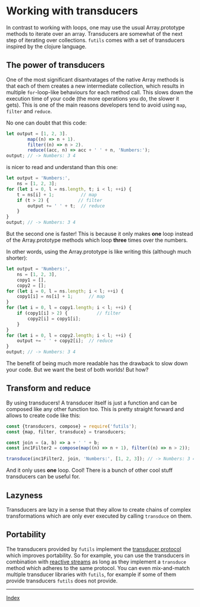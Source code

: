 # Working with transducers
In contrast to working with loops, one may use the usual Array.prototype methods to iterate over an array. Transducers are somewhat of the next step of iterating over collections. `futils` comes with a set of transducers inspired by the clojure language.

## The power of transducers
One of the most significant disantvatages of the native Array methods is that each of them creates a new intermediate collection, which results in multiple
`for`-loop-like behaviours for each method call. This slows down the execution time of your code (the more operations you do, the slower it gets). This is one of the main reasons developers tend to avoid using `map`, `filter` and `reduce`.

No one can doubt that this code:
```javascript
let output = [1, 2, 3].
        map((n) => n + 1).
        filter((n) => n > 2).
        reduce((acc, n) => acc + ' ' + n, 'Numbers:');
output; // -> Numbers: 3 4
```

is nicer to read and understand than this one:
```javascript
let output = 'Numbers:',
    ns = [1, 2, 3];
for (let i = 0, l = ns.length, t; i < l; ++i) {
    t = ns[i] + 1;          // map
    if (t > 2) {           // filter
        output += ' ' + t;  // reduce
    }
}
output; // -> Numbers: 3 4
```

But the second one is faster! This is because it only makes **one** loop instead of the Array.prototype methods which loop **three** times over the numbers.

In other words, using the Array.prototype is like writing this (although much shorter):
```javascript
let output = 'Numbers:',
    ns = [1, 2, 3],
    copy1 = [],
    copy2 = [];
for (let i = 0, l = ns.length; i < l; ++i) {
    copy1[i] = ns[i] + 1;      // map
}
for (let i = 0, l = copy1.length; i < l; ++i) {
    if (copy1[i] > 2) {           // filter
        copy2[i] = copy1[i];
    }
}
for (let i = 0, l = copy2.length; i < l; ++i) {
    output += ' ' + copy2[i];  // reduce
}
output; // -> Numbers: 3 4
```

The benefit of being much more readable has the drawback to slow down your code. But we want the best of both worlds! But how?

## Transform and reduce
By using transducers! A transducer itself is just a function and can be composed like any other function too. This is pretty straight forward and allows to create code like this: 
```javascript
const {transducers, compose} = require('futils');
const {map, filter, transduce} = transducers;

const join = (a, b) => a + ' ' + b;
const inc1Filter2 = compose(map((n) => n + 1), filter((n) => n > 2));

transduce(inc1Filter2, join, 'Numbers:', [1, 2, 3]); // -> Numbers: 3 4
```

And it only uses **one** loop. Cool! There is a bunch of other cool stuff transducers can be useful for.

## Lazyness
Transducers are lazy in a sense that they allow to create chains of complex transformations which are only ever executed by calling `transduce` on them.

## Portability
The transducers provided by `futils` implement the [transducer protocol](https://github.com/queckezz/transducer-protocol) which improves portability. So for example, you can use the transducers in combination with [reactive streams](./frp.md) as long as they implement a `transduce` method which adheres to the same protocol. You can even mix-and-match multiple transducer libraries with `futils`, for example if some of them provide transducers `futils` does not provide.


---
[Index](./readme.md)






